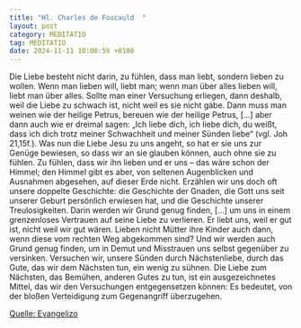 ```yaml
---
title: "Hl. Charles de Foucauld  "
layout: post
category: MEDITATIO
tag: MEDITATIO
date: 2024-11-11 10:00:59 +0100
---
```

Die Liebe besteht nicht darin, zu fühlen, dass man liebt, sondern lieben zu wollen. Wenn man lieben will, liebt man; wenn man über alles lieben will, liebt man über alles. Sollte man einer Versuchung erliegen, dann deshalb, weil die Liebe zu schwach ist, nicht weil es sie nicht gäbe.<!--more--> Dann muss man weinen wie der heilige Petrus, bereuen wie der heilige Petrus, [...] aber dann auch wie er dreimal sagen: „Ich liebe dich, ich liebe dich, du weißt, dass ich dich trotz meiner Schwachheit und meiner Sünden liebe“ (vgl. Joh 21,15f.).
Was nun die Liebe Jesu zu uns angeht, so hat er sie uns zur Genüge bewiesen, so dass wir an sie glauben können, auch ohne sie zu fühlen. Zu fühlen, dass wir ihn lieben und er uns – das wäre schon der Himmel; den Himmel gibt es aber, von seltenen Augenblicken und Ausnahmen abgesehen, auf dieser Erde nicht.
Erzählen wir uns doch oft unsere doppelte Geschichte: die Geschichte der Gnaden, die Gott uns seit unserer Geburt persönlich erwiesen hat, und die Geschichte unserer Treulosigkeiten. Darin werden wir Grund genug finden, [...] um uns in einem grenzenloses Vertrauen auf seine Liebe zu verlieren. Er liebt uns, weil er gut ist, nicht weil wir gut wären. Lieben nicht Mütter ihre Kinder auch dann, wenn diese vom rechten Weg abgekommen sind? Und wir werden auch Grund genug finden, um in Demut und Misstrauen uns selbst gegenüber zu versinken. Versuchen wir, unsere Sünden durch Nächstenliebe, durch das Gute, das wir dem Nächsten tun, ein wenig zu sühnen. Die Liebe zum Nächsten, das Bemühen, anderen Gutes zu tun, ist ein ausgezeichnetes Mittel, das wir den Versuchungen entgegensetzen können: Es bedeutet, von der bloßen Verteidigung zum Gegenangriff überzugehen.





[Quelle: Evangelizo](https://evangeliumtagfuertag.org/DE/gospel)